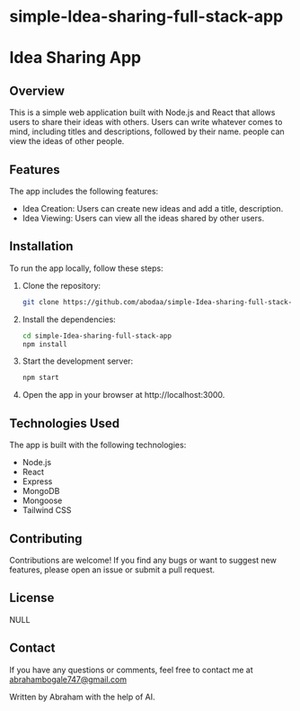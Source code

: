# simple-Idea-sharing-full-stack-app

# Idea Sharing App

## Overview

This is a simple web application built with Node.js and React that allows users to share their ideas with others.
Users can write whatever comes to mind, including titles and descriptions, followed by their name. people can view the ideas of other people.

## Features

The app includes the following features:

- Idea Creation: Users can create new ideas and add a title, description.
- Idea Viewing: Users can view all the ideas shared by other users.


## Installation

To run the app locally, follow these steps:

1. Clone the repository:

   ```bash
   git clone https://github.com/abodaa/simple-Idea-sharing-full-stack-app.git
   ```

2. Install the dependencies:

   ```bash
   cd simple-Idea-sharing-full-stack-app
   npm install
   ```

3. Start the development server:

   ```bash
   npm start
   ```

4. Open the app in your browser at http://localhost:3000.

## Technologies Used

The app is built with the following technologies:

- Node.js
- React
- Express
- MongoDB
- Mongoose
- Tailwind CSS

## Contributing

Contributions are welcome! If you find any bugs or want to suggest new features, please open an issue or submit a pull request.

## License

NULL

## Contact

If you have any questions or comments, feel free to contact me at abrahambogale747@gmail.com

Written by Abraham with the help of AI.
